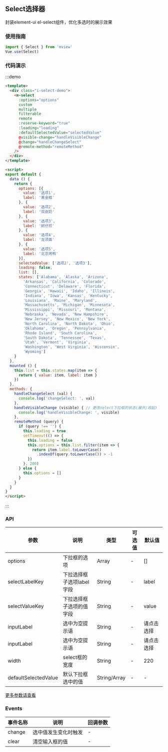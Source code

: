 ## Select选择器

封装element-ui el-select组件，优化多选时的展示效果

### 使用指南

```js
import { Select } from 'mview'
Vue.use(Select)
```

### 代码演示

<script>
export default {
  data () {
    return {
      options: [{
        value: '选项1',
        label: '黄金糕'
      }, {
        value: '选项2',
        label: '双皮奶'
      }, {
        value: '选项3',
        label: '蚵仔煎'
      }, {
        value: '选项4',
        label: '龙须面'
      }, {
        value: '选项5',
        label: '北京烤鸭'
      }],
      selectedValue: ['选项2', '选项3'],
      loading: false,
      list: [],
      states: ['Alabama', 'Alaska', 'Arizona',
        'Arkansas', 'California', 'Colorado',
        'Connecticut', 'Delaware', 'Florida',
        'Georgia', 'Hawaii', 'Idaho', 'Illinois',
        'Indiana', 'Iowa', 'Kansas', 'Kentucky',
        'Louisiana', 'Maine', 'Maryland',
        'Massachusetts', 'Michigan', 'Minnesota',
        'Mississippi', 'Missouri', 'Montana',
        'Nebraska', 'Nevada', 'New Hampshire',
        'New Jersey', 'New Mexico', 'New York',
        'North Carolina', 'North Dakota', 'Ohio',
        'Oklahoma', 'Oregon', 'Pennsylvania',
        'Rhode Island', 'South Carolina',
        'South Dakota', 'Tennessee', 'Texas',
        'Utah', 'Vermont', 'Virginia',
        'Washington', 'West Virginia', 'Wisconsin',
        'Wyoming']
    }
  },
  mounted () {
    this.list = this.states.map(item => {
      return { value: item, label: item }
    })
  },
  methods: {
    handleChangeSelect (val) {
      console.log('changeSelect: ', val)
    },
    handleVisibleChange (visible) { // 更改select下拉框的状态(展开/收起)
      console.log('handleVisibleChange: ', visible)
    },
    remoteMethod (query) {
      if (query !== '') {
        this.loading = true
        setTimeout(() => {
          this.loading = false
          this.options = this.list.filter(item => {
            return item.label.toLowerCase()
              .indexOf(query.toLowerCase()) > -1
          })
        }, 200)
      } else {
        this.options = []
      }
    }
  }
}
</script>
<div class="demo-dialog demo-block">
  <m-select
    :options="options"
    custom
    multiple
    filterable
    remote
    :reserve-keyword="true"
    :loading="loading"
    :defaultSelectedValue="selectedValue"
    @visible-change="handleVisibleChange"
    @change="handleChangeSelect"
    @remote-method="remoteMethod"
  />
</div>

:::demo
```html
<template>
  <div class="i-select-demo">
    <m-select
      :options="options"
      custom
      multiple
      filterable
      remote
      :reserve-keyword="true"
      :loading="loading"
      :defaultSelectedValue="selectedValue"
      @visible-change="handleVisibleChange"
      @change="handleChangeSelect"
      @remote-method="remoteMethod"
    />
  </div>
</template>

<script>
export default {
  data () {
    return {
      options: [{
        value: '选项1',
        label: '黄金糕'
      }, {
        value: '选项2',
        label: '双皮奶'
      }, {
        value: '选项3',
        label: '蚵仔煎'
      }, {
        value: '选项4',
        label: '龙须面'
      }, {
        value: '选项5',
        label: '北京烤鸭'
      }],
      selectedValue: ['选项2', '选项3'],
      loading: false,
      list: [],
      states: ['Alabama', 'Alaska', 'Arizona',
        'Arkansas', 'California', 'Colorado',
        'Connecticut', 'Delaware', 'Florida',
        'Georgia', 'Hawaii', 'Idaho', 'Illinois',
        'Indiana', 'Iowa', 'Kansas', 'Kentucky',
        'Louisiana', 'Maine', 'Maryland',
        'Massachusetts', 'Michigan', 'Minnesota',
        'Mississippi', 'Missouri', 'Montana',
        'Nebraska', 'Nevada', 'New Hampshire',
        'New Jersey', 'New Mexico', 'New York',
        'North Carolina', 'North Dakota', 'Ohio',
        'Oklahoma', 'Oregon', 'Pennsylvania',
        'Rhode Island', 'South Carolina',
        'South Dakota', 'Tennessee', 'Texas',
        'Utah', 'Vermont', 'Virginia',
        'Washington', 'West Virginia', 'Wisconsin',
        'Wyoming']
    }
  },
  mounted () {
    this.list = this.states.map(item => {
      return { value: item, label: item }
    })
  },
  methods: {
    handleChangeSelect (val) {
      console.log('changeSelect: ', val)
    },
    handleVisibleChange (visible) { // 更改select下拉框的状态(展开/收起)
      console.log('handleVisibleChange: ', visible)
    },
    remoteMethod (query) {
      if (query !== '') {
        this.loading = true
        setTimeout(() => {
          this.loading = false
          this.options = this.list.filter(item => {
            return item.label.toLowerCase()
              .indexOf(query.toLowerCase()) > -1
          })
        }, 200)
      } else {
        this.options = []
      }
    }
  }
}
</script>
```
:::

### API

参数 | 说明 | 类型 | 可选值 | 默认值
--- | --- | --- | --- | --- |
options | 下拉框的选项 | Array | - | []
selectLabelKey | 下拉选择框子选项label字段 | String | - | label
selectValueKey | 下拉选择框子选项的值字段 | String | - | value
inputLabel | 选中为空提示语 | String | - | 请点击选择
inputLabel | 选中为空提示语 | String | - | 请点击选择
width | select框的宽度 | String | - | 220
defaultSelectedValue | 默认下拉框选中的值 | String/Array | - | -

[更多参数请查看](http://element-cn.eleme.io/#/zh-CN/component/select)

### Events

事件名称 | 说明 | 回调参数
---|--- | --- |
change | 选中值发生变化时触发 | -
clear | 清空输入框的值 | -